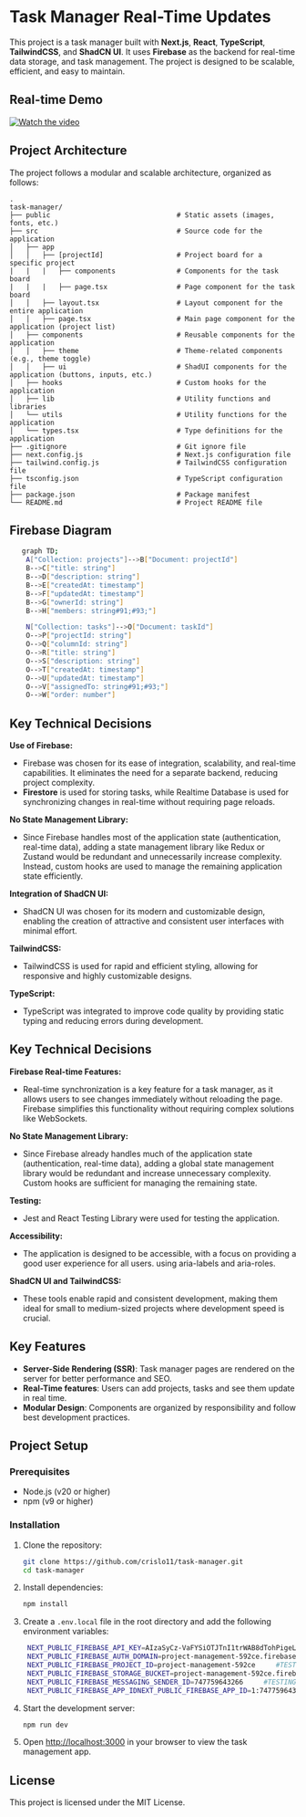 # Task Manager Real-Time Updates

This project is a task manager built with **Next.js**, **React**, **TypeScript**, **TailwindCSS**, and **ShadCN UI**. It uses **Firebase** as the backend for real-time data storage, and task management. The project is designed to be scalable, efficient, and easy to maintain.

## Real-time Demo

[![Watch the video]()](https://jumpshare.com/embed/TeHN9iUo4TLF5JLdfWXO)
## Project Architecture

The project follows a modular and scalable architecture, organized as follows:

```
.
task-manager/
├── public                               # Static assets (images, fonts, etc.)
├── src                                  # Source code for the application
│   ├── app
│   │   ├── [projectId]                  # Project board for a specific project
|   |   |   ├── components               # Components for the task board
|   |   |   ├── page.tsx                 # Page component for the task board
│   │   ├── layout.tsx                   # Layout component for the entire application
│   │   ├── page.tsx                     # Main page component for the application (project list)
│   ├── components                       # Reusable components for the application
│   │   ├── theme                        # Theme-related components (e.g., theme toggle)
│   │   ├── ui                           # ShadUI components for the application (buttons, inputs, etc.)
│   ├── hooks                            # Custom hooks for the application
│   ├── lib                              # Utility functions and libraries
│   └── utils                            # Utility functions for the application
│   └── types.tsx                        # Type definitions for the application
├── .gitignore                           # Git ignore file
├── next.config.js                       # Next.js configuration file
├── tailwind.config.js                   # TailwindCSS configuration file
├── tsconfig.json                        # TypeScript configuration file
├── package.json                         # Package manifest
└── README.md                            # Project README file
```

## Firebase Diagram

```bash
   graph TD;
    A["Collection: projects"]-->B["Document: projectId"]
    B-->C["title: string"]
    B-->D["description: string"]
    B-->E["createdAt: timestamp"]
    B-->F["updatedAt: timestamp"]
    B-->G["ownerId: string"]
    B-->H["members: string#91;#93;"]

    N["Collection: tasks"]-->O["Document: taskId"]
    O-->P["projectId: string"]
    O-->Q["columnId: string"]
    O-->R["title: string"]
    O-->S["description: string"]
    O-->T["createdAt: timestamp"]
    O-->U["updatedAt: timestamp"]
    O-->V["assignedTo: string#91;#93;"]
    O-->W["order: number"]

```

## Key Technical Decisions

**Use of Firebase:**

- Firebase was chosen for its ease of integration, scalability, and real-time capabilities. It eliminates the need for a separate backend, reducing project complexity.
- **Firestore** is used for storing tasks, while Realtime Database is used for synchronizing changes in real-time without requiring page reloads.

**No State Management Library:**

- Since Firebase handles most of the application state (authentication, real-time data), adding a state management library like Redux or Zustand would be redundant and unnecessarily increase complexity. Instead, custom hooks are used to manage the remaining application state efficiently.

**Integration of ShadCN UI:**

- ShadCN UI was chosen for its modern and customizable design, enabling the creation of attractive and consistent user interfaces with minimal effort.

**TailwindCSS:**

- TailwindCSS is used for rapid and efficient styling, allowing for responsive and highly customizable designs.

**TypeScript:**

- TypeScript was integrated to improve code quality by providing static typing and reducing errors during development.

## Key Technical Decisions

**Firebase Real-time Features:**

- Real-time synchronization is a key feature for a task manager, as it allows users to see changes immediately without reloading the page. Firebase simplifies this functionality without requiring complex solutions like WebSockets.

**No State Management Library:**

- Since Firebase already handles much of the application state (authentication, real-time data), adding a global state management library would be redundant and increase unnecessary complexity. Custom hooks are sufficient for managing the remaining state.

**Testing:**

- Jest and React Testing Library were used for testing the application.

**Accessibility:**

- The application is designed to be accessible, with a focus on providing a good user experience for all users. using aria-labels and aria-roles.

**ShadCN UI and TailwindCSS:**

- These tools enable rapid and consistent development, making them ideal for small to medium-sized projects where development speed is crucial.

## Key Features

- **Server-Side Rendering (SSR)**: Task manager pages are rendered on the server for better performance and SEO.
- **Real-Time features**: Users can add projects, tasks and see them update in real time.
- **Modular Design**: Components are organized by responsibility and follow best development practices.

## Project Setup

### Prerequisites

- Node.js (v20 or higher)
- npm (v9 or higher)

### Installation

1. Clone the repository:

   ```bash
   git clone https://github.com/crislo11/task-manager.git
   cd task-manager

   ```

2. Install dependencies:

   ```bash
   npm install
   ```

3. Create a `.env.local` file in the root directory and add the following environment variables:

   ```bash
    NEXT_PUBLIC_FIREBASE_API_KEY=AIzaSyCz-VaFYSiOTJTnI1trWAB8dTohPigeL3M     #TESTING PURPOSES ONLY
    NEXT_PUBLIC_FIREBASE_AUTH_DOMAIN=project-management-592ce.firebaseapp.com     #TESTING PURPOSES ONLY
    NEXT_PUBLIC_FIREBASE_PROJECT_ID=project-management-592ce     #TESTING PURPOSES ONLY
    NEXT_PUBLIC_FIREBASE_STORAGE_BUCKET=project-management-592ce.firebasestorage.app     #TESTING PURPOSES ONLY
    NEXT_PUBLIC_FIREBASE_MESSAGING_SENDER_ID=747759643266     #TESTING PURPOSES ONLY
    NEXT_PUBLIC_FIREBASE_APP_IDNEXT_PUBLIC_FIREBASE_APP_ID=1:747759643266:web:289f4919ac09adf3ae229b     #TESTING PURPOSES ONLY
   ```

4. Start the development server:

   ```bash
   npm run dev
   ```

5. Open [http://localhost:3000](http://localhost:3000) in your browser to view the task management app.

## License

This project is licensed under the MIT License.
